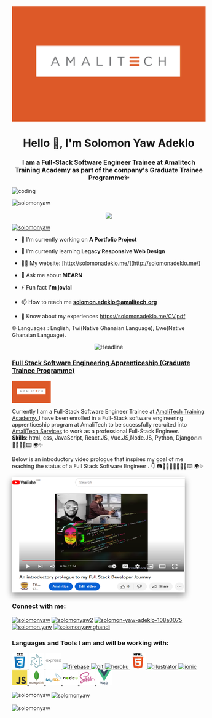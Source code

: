 <img src="/amalitech.png" width="100%" height="300px" style="margin-right: 2rem; display: flex "> 
<h1 align="center">Hello 👋, I'm Solomon Yaw Adeklo</h1>
<h3 align="center">I am a Full-Stack Software Engineer Trainee at Amalitech Training Academy as part of the company's Graduate Trainee Programme✨</h3>
<img src="https://c.tenor.com/GfSX-u7VGM4AAAAC/coding.gif" width="200" alt="coding">

<p align="left"> <img src="https://komarev.com/ghpvc/?username=solomon-yaw-amalitech&label=Profile%20views&color=0e75b6&style=flat" alt="solomonyaw" /> </p>
<p align="center"> <img  align="center" src="https://media.giphy.com/media/du3J3cXyzhj75IOgvA/giphy.gif" width="100"/></p>

<p align="left"> <a href="https://github.com/ryo-ma/github-profile-trophy"><img src="https://github-profile-trophy.vercel.app/?username=solomon-yaw-amalitech" alt="solomonyaw" /></a> </p>

- 🔭 I’m currently working on **A Portfolio Project**

- 🌱 I’m currently learning **Legacy Responsive Web Design**

- 👨‍💻 My website: [http://solomonadeklo.me/](http://solomonadeklo.me/)

- 💬 Ask me about **MEARN**

- ⚡ Fun fact **I'm jovial**

- 📫 How to reach me **solomon.adeklo@amalitech.org**
- 📄 Know about my experiences https://solomonadeklo.me/CV.pdf

🌐 Languages : English, Twi(Native Ghanaian Language), Ewe(Native Ghanaian Language).

<div align=center> 
         <img src="https://readme-typing-svg.herokuapp.com?color=%2336BCF7&size=32&center=true&vCenter=true&width=600&height=50&lines=Fun+Facts:+;I+Love+Listening+To+Music;I+Love+Football;And+I+Am+A+Chelsea+Fan;I+Love+Reading;Bucky+Fuller+Is+My+Role+Model;I+Have+Passion+For+AI;" alt="Headline" /> 
     </div>

<h3 align="left"><ins>Full Stack Software Engineering Apprenticeship (Graduate Trainee Programme)</ins></h3>
<img src="/amalitech.png" width="20%" height="20%" style="margin-right: 2rem; display: flex "> 
  <p> 
    Currently I am a Full-Stack Software Engineer Trainee at <a href="https://amalitech.org/" target="_blank">AmaliTech Training Academy. </a> I have been enrolled in a Full-Stack software engineering apprenticeship program at AmaliTech to be sucessfully recruited into <a href="https://amalitech.com/" target="_blank">AmaliTech Services</a> to work as a professional Full-Stack Engineer.<br>
    <strong>Skills</strong>: html, css, JavaScript, React.JS, Vue.JS,Node.JS, Python, Django🔥🔥👨‍💻👨‍💻⌨️ 🌍✨ </p>
  </div>

<p>Below is an introductory video prologue that inspires my goal of me reaching the status of a Full Stack Software Engineer . 👇 📷📸🔥🔥👨‍💻👨‍💻⌨️ 🌍✨</p>

<a href="https://www.youtube.com/watch?v=juxwJFkR9xw" target="_blank"><img src="/prologue.PNG" width="450px" height= "300px" class="gtdc" alt="GTDC" style=" box-shadow: 0rem  0.5rem 1rem #888888;"/></a>

<h3 align="left">Connect with me:</h3>
<p align="left">
<a href="https://codepen.io/solomonyaw" target="blank"><img align="center" src="https://raw.githubusercontent.com/rahuldkjain/github-profile-readme-generator/master/src/images/icons/Social/codepen.svg" alt="solomonyaw" height="30" width="40" /></a>
<a href="https://twitter.com/solomonyaw2" target="blank"><img align="center" src="https://raw.githubusercontent.com/rahuldkjain/github-profile-readme-generator/master/src/images/icons/Social/twitter.svg" alt="solomonyaw2" height="30" width="40" /></a>
<a href="https://linkedin.com/in/solomon-yaw-adeklo-108a0075" target="blank"><img align="center" src="https://raw.githubusercontent.com/rahuldkjain/github-profile-readme-generator/master/src/images/icons/Social/linked-in-alt.svg" alt="solomon-yaw-adeklo-108a0075" height="30" width="40" /></a>
<a href="https://fb.com/solomon.yaw" target="blank"><img align="center" src="https://raw.githubusercontent.com/rahuldkjain/github-profile-readme-generator/master/src/images/icons/Social/facebook.svg" alt="solomon.yaw" height="30" width="40" /></a>
<a href="https://instagram.com/solomonyaw.ghandi" target="blank"><img align="center" src="https://raw.githubusercontent.com/rahuldkjain/github-profile-readme-generator/master/src/images/icons/Social/instagram.svg" alt="solomonyaw.ghandi" height="30" width="40" /></a>
</p>

<h3 align="left">Languages and Tools I am and will be working with:</h3>
<p align="left"> <a href="https://www.w3schools.com/css/" target="_blank" rel="noreferrer"> <img src="https://raw.githubusercontent.com/devicons/devicon/master/icons/css3/css3-original-wordmark.svg" alt="css3" width="40" height="40"/> </a> <a href="https://www.electronjs.org" target="_blank" rel="noreferrer"> <img src="https://raw.githubusercontent.com/devicons/devicon/master/icons/electron/electron-original.svg" alt="electron" width="40" height="40"/> </a> <a href="https://expressjs.com" target="_blank" rel="noreferrer"> <img src="https://raw.githubusercontent.com/devicons/devicon/master/icons/express/express-original-wordmark.svg" alt="express" width="40" height="40"/> </a> <a href="https://firebase.google.com/" target="_blank" rel="noreferrer"> <img src="https://www.vectorlogo.zone/logos/firebase/firebase-icon.svg" alt="firebase" width="40" height="40"/> </a> <a href="https://git-scm.com/" target="_blank" rel="noreferrer"> <img src="https://www.vectorlogo.zone/logos/git-scm/git-scm-icon.svg" alt="git" width="40" height="40"/> </a> <a href="https://heroku.com" target="_blank" rel="noreferrer"> <img src="https://www.vectorlogo.zone/logos/heroku/heroku-icon.svg" alt="heroku" width="40" height="40"/> </a> <a href="https://www.w3.org/html/" target="_blank" rel="noreferrer"> <img src="https://raw.githubusercontent.com/devicons/devicon/master/icons/html5/html5-original-wordmark.svg" alt="html5" width="40" height="40"/> </a> <a href="https://www.adobe.com/in/products/illustrator.html" target="_blank" rel="noreferrer"> <img src="https://www.vectorlogo.zone/logos/adobe_illustrator/adobe_illustrator-icon.svg" alt="illustrator" width="40" height="40"/> </a> <a href="https://ionicframework.com" target="_blank" rel="noreferrer"> <img src="https://upload.wikimedia.org/wikipedia/commons/d/d1/Ionic_Logo.svg" alt="ionic" width="40" height="40"/> </a> <a href="https://developer.mozilla.org/en-US/docs/Web/JavaScript" target="_blank" rel="noreferrer"> <img src="https://raw.githubusercontent.com/devicons/devicon/master/icons/javascript/javascript-original.svg" alt="javascript" width="40" height="40"/> </a> <a href="https://www.mongodb.com/" target="_blank" rel="noreferrer"> <img src="https://raw.githubusercontent.com/devicons/devicon/master/icons/mongodb/mongodb-original-wordmark.svg" alt="mongodb" width="40" height="40"/> </a> <a href="https://www.mysql.com/" target="_blank" rel="noreferrer"> <img src="https://raw.githubusercontent.com/devicons/devicon/master/icons/mysql/mysql-original-wordmark.svg" alt="mysql" width="40" height="40"/> </a> <a href="https://nodejs.org" target="_blank" rel="noreferrer"> <img src="https://raw.githubusercontent.com/devicons/devicon/master/icons/nodejs/nodejs-original-wordmark.svg" alt="nodejs" width="40" height="40"/> </a> <a href="https://sass-lang.com" target="_blank" rel="noreferrer"> <img src="https://raw.githubusercontent.com/devicons/devicon/master/icons/sass/sass-original.svg" alt="sass" width="40" height="40"/> </a> <a href="https://vuejs.org/" target="_blank" rel="noreferrer"> <img src="https://raw.githubusercontent.com/devicons/devicon/master/icons/vuejs/vuejs-original-wordmark.svg" alt="vuejs" width="40" height="40"/> </a> </p>

<p><img align="left" src="https://github-readme-stats.vercel.app/api/top-langs?username=solomon-yaw-amalitech&show_icons=true&locale=en&layout=compact" alt="solomonyaw" /></p>

<p>&nbsp;<img align="center" src="https://github-readme-stats.vercel.app/api?username=solomon-yaw-amalitech&show_icons=true&locale=en" alt="solomonyaw" /></p>

<p><img align="center" src="https://github-readme-streak-stats.herokuapp.com/?user=solomon-yaw-amalitech&" alt="solomonyaw" /></p>
